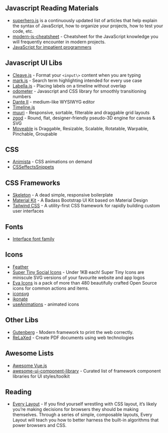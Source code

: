## Javascript Reading Materials

* [superhero.js](http://superherojs.com/) is a continuously updated list of articles that help explain the syntax of JavaScript, how to organize your projects, how to test your code, etc.
* [modern-js-cheatsheet](https://github.com/mbeaudru/modern-js-cheatsheet) - Cheatsheet for the JavaScript knowledge you will frequently encounter in modern projects.
* [JavaScript for impatient programmers](http://exploringjs.com/impatient-js/)

## Javascript UI Libs

* [Cleave.js](http://nosir.github.io/cleave.js/) - Format your `<input\>` content when you are typing
* [mark.js](https://markjs.io/) - Search term highlighting intended for every use case
* [Labella.js](http://twitter.github.io/labella.js/) - Placing labels on a timeline without overlap
* [odometer](http://github.hubspot.com/odometer/) - Javascript and CSS library for smoothly transitioning numbers
* [Dante II](https://michelson.github.io/dante2/) - medium-like WYSIWYG editor
* [Timeline.js](http://timeline.knightlab.com/)
* [muuri](https://haltu.github.io/muuri/) - Responsive, sortable, filterable and draggable grid layouts
* [zgod](https://zzz.dog/) - Round, flat, designer-friendly pseudo-3D engine for canvas & SVG
* [Moveable](https://github.com/daybrush/moveable) is Draggable, Resizable, Scalable, Rotatable, Warpable, Pinchable, Groupable

## CSS

* [Animista](http://animista.net/) - CSS animations on demand
* [CSSeffectsSnippets](https://emilkowalski.github.io/css-effects-snippets/)

## CSS Frameworks

* [Skeleton](http://getskeleton.com/) - A dead simple, responsive boilerplate
* [Material Kit](http://demos.creative-tim.com/material-kit/index.html) - A Badass Bootstrap UI Kit based on Material Design
* [Tailwind CSS](https://tailwindcss.com/docs/what-is-tailwind/) - A utility-first CSS framework for rapidly building custom user interfaces

## Fonts

* [Interface font family](https://rsms.me/interface/)

## Icons

* [Feather](https://feathericons.com/)
* [Super Tiny Social Icons](https://github.com/edent/SuperTinyIcons) - Under 1KB each! Super Tiny Icons are miniscule SVG versions of your favourite website and app logos 
* [Eva Icons](https://akveo.github.io/eva-icons/#/) is a pack of more than 480 beautifully crafted Open Source icons for common actions and items.
* [iconsvg](https://iconsvg.xyz/)
* [ikonate](https://www.ikonate.com/)
* [useAnimations](https://useanimations.com/) - animated icons

## Other Libs

* [Gutenberg](https://github.com/BafS/Gutenberg) - Modern framework to print the web correctly. 
* [ReLaXed](https://github.com/RelaxedJS/ReLaXed) - Create PDF documents using web technologies

## Awesome Lists

* [Awesome Vue.js](https://github.com/vuejs/awesome-vue)
* [awesome-ui-component-library](https://github.com/anubhavsrivastava/awesome-ui-component-library) - Curated list of framework component libraries for UI styles/toolkit

## Reading

* [Every Layout](https://every-layout.dev/) - If you find yourself wrestling with CSS layout, it’s likely you’re making decisions for browsers they should be making themselves. Through a series of simple, composable layouts, Every Layout will teach you how to better harness the built-in algorithms that power browsers and CSS.
